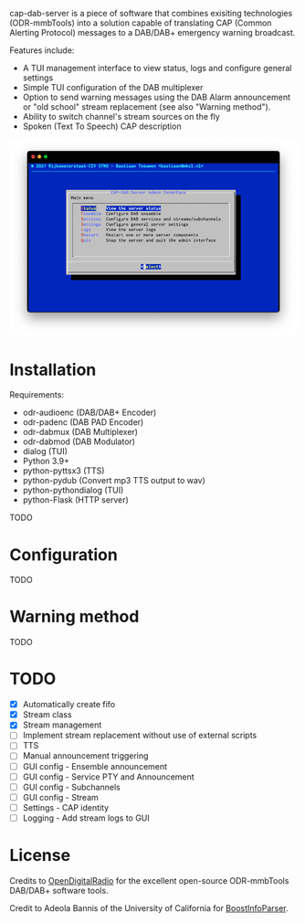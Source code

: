 cap-dab-server is a piece of software that combines exisiting technologies
(ODR-mmbTools) into a solution capable of translating CAP (Common
Alerting Protocol) messages to a DAB/DAB+ emergency warning broadcast.

Features include:
- A TUI management interface to view status, logs and configure general settings
- Simple TUI configuration of the DAB multiplexer
- Option to send warning messages using the DAB Alarm announcement or "old
  school" stream replacement (see also "Warning method").
- Ability to switch channel's stream sources on the fly
- Spoken (Text To Speech) CAP description

![Main menu](main_menu.png)

# Installation
Requirements:
- odr-audioenc (DAB/DAB+ Encoder)
- odr-padenc (DAB PAD Encoder)
- odr-dabmux (DAB Multiplexer)
- odr-dabmod (DAB Modulator)
- dialog (TUI)
- Python 3.9+
- python-pyttsx3 (TTS)
- python-pydub (Convert mp3 TTS output to wav)
- python-pythondialog (TUI)
- python-Flask (HTTP server)

TODO

# Configuration
TODO

# Warning method
TODO

# TODO
- [x] Automatically create fifo
- [x] Stream class
- [x] Stream management
- [ ] Implement stream replacement without use of external scripts
- [ ] TTS
- [ ] Manual announcement triggering
- [ ] GUI config - Ensemble announcement
- [ ] GUI config - Service PTY and Announcement
- [ ] GUI config - Subchannels
- [ ] GUI config - Stream
- [ ] Settings - CAP identity
- [ ] Logging - Add stream logs to GUI

# License

Credits to [OpenDigitalRadio](http://www.opendigitalradio.org/) for the
excellent open-source ODR-mmbTools DAB/DAB+ software tools.

Credit to Adeola Bannis of the University of California for [BoostInfoParser](https://gist.github.com/thecodemaiden/dc4e4e4a54eaa5f0be84).
